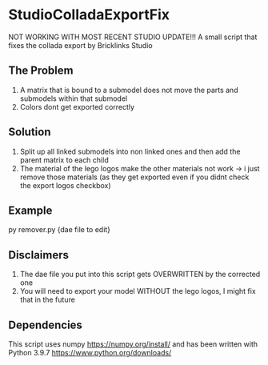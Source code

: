 # StudioColladaExportFix
NOT WORKING WITH MOST RECENT STUDIO UPDATE!!!
A small script that fixes the collada export by Bricklinks Studio

## The Problem
1. A matrix that is bound to a submodel does not move the parts and submodels within that submodel
2. Colors dont get exported correctly

## Solution
1. Split up all linked submodels into non linked ones and then add the parent matrix to each child
2. The material of the lego logos make the other materials not work -> i just remove those materials (as they get exported even if you didnt check the export logos checkbox)

## Example
py remover.py {dae file to edit}

## Disclaimers
1. The dae file you put into this script gets OVERWRITTEN by the corrected one
2. You will need to export your model WITHOUT the lego logos, I might fix that in the future

## Dependencies
This script uses numpy https://numpy.org/install/ and has been written with Python 3.9.7 https://www.python.org/downloads/
